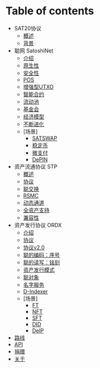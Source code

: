 # Table of contents

* SAT20协议
  * [概述](readme.md)
  * [背景](why.md)
* 聪网 SatoshiNet
  * [介绍](satoshinet/readme.md)
  * [原生性](satoshinet/native.md)
  * [安全性](satoshinet/safety.md)
  * [POS](satoshinet/pos.md)
  * [增强型UTXO](satoshinet/enUTXO.md)
  * [智能合约](satoshinet/CA.md)
  * [流动池](satoshinet/liquid.md)
  * [基金会](satoshinet/fundation.md)
  * [经济模型](satoshinet/ecoModel.md)
  * [不断进化](satoshinet/evolution.md)
  * [场景]
    * [SATSWAP](satoshinet/cases/satswap.md)
    * [稳定币](satoshinet/cases/stablecoin.md)
    * [微支付](satoshinet/cases/MP.md)
    * [DePIN](satoshinet/cases/DePIN.md)
* 资产流通协议 STP
  * [概述](circulation/readme.md)
  * [协议](circulation/protocol.md)
  * [聪交换](circulation/satswap.md)
  * [RSMC](circulation/rsmc.md)
  * [动态通道](circulation/dynamicChannel.md)
  * [全资产支持](circulation/fullAssets.md)
  * [兼容性](circulation/compatible.md)
* 资产发行协议 ORDX
  * [介绍](issuance/readme.md)
  * [协议](issuance/protocol.md)
  * [协议v2.0](issuance/protocolv2.md)
  * [聪的编码：序号](issuance/ordinal.md)
  * [聪的读写：铭刻](issuance/inscribe.md)
  * [资产发行模式](issuance/model.md)
  * [聪对象](issuance/sob.md)
  * [名字服务](issuance/SNS.md)
  * [D-Indexer](issuance/d-indexer.md)
  * [场景]
    * [FT](issuance/cases/FT.md)
    * [NFT](issuance/cases/NFT.md)
    * [SFT](issuance/cases/SFT.md)
    * [DID](issuance/cases/DID.md)
    * [DeIP](issuance/cases/DeIP.md)
* [路线](roadmap.md)
* [API](https://apiprd.sat20.org/mainnet/swagger/index.html)
* [捐赠](donate.md)
* [关于](about.md)
